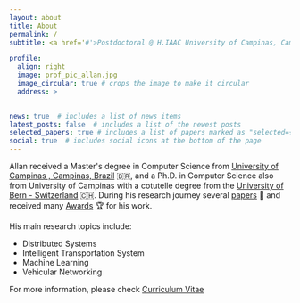 ```yaml
---
layout: about
title: About
permalink: /
subtitle: <a href='#'>Postdoctoral @ H.IAAC University of Campinas, Campinas, Brazil</a>

profile:
  align: right
  image: prof_pic_allan.jpg
  image_circular: true # crops the image to make it circular
  address: >
    

news: true  # includes a list of news items
latest_posts: false  # includes a list of the newest posts
selected_papers: true # includes a list of papers marked as "selected={true}"
social: true  # includes social icons at the bottom of the page
---
```


Allan received a Master's degree in Computer Science from [University of Campinas , Campinas, Brazil](https://ic.unicamp.br/) 🇧🇷, and a Ph.D. in Computer Science also from University of Campinas with a cotutelle degree from the [University of Bern - Switzerland](https://www.unibe.ch/index_eng.html) 🇨🇭. During his research journey several [papers](publications/) 📝 and received many [Awards](cv/#awards) 🏆 for his work.

His main research topics include:
* Distributed Systems
* Intelligent Transportation System
* Machine Learning
* Vehicular Networking


For more information, please check [Curriculum Vitae](cv/)